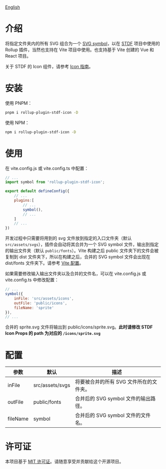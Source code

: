 [English](https://github.com/dufu1991/stdf/blob/main/packages/rollup-plugin-stdf-icon/README.md)

# 介绍

将指定文件夹内的所有 SVG 组合为一个 [SVG symbol](https://developer.mozilla.org/en-US/docs/Web/SVG/Element/symbol)，以在 [STDF](https://stdf.design) 项目中使用的 Rollup 插件，当然也支持在 Vite 项目中使用。也支持基于 Vite 创建的 Vue 和 React 项目。

关于 STDF 的 Icon 组件，请参考 [Icon 指南](https://stdf.design/#/components?nav=icon&tab=2)。

# 安装

使用 PNPM：

```bash
pnpm i rollup-plugin-stdf-icon -D
```

使用 NPM：

```bash
npm i rollup-plugin-stdf-icon -D
```

# 使用

在 vite.config.js 或 vite.config.ts 中配置：

```js
// ...
import symbol from 'rollup-plugin-stdf-icon';

export default defineConfig({
    // ...
    plugins:[
        // ...
        symbol(),
        // ...
    ]
    // ...
})
```

开发过程中只需要将用到的 svg 文件放到指定的入口文件夹（默认 `src/assets/svgs`），插件会自动将其合并为一个 SVG symbol 文件，输出到指定的输出文件夹（默认 `public/fonts`）。Vite 构建之后 public 文件夹下的文件会被复制到 dist 文件夹下，所以在构建之后，合并的 SVG symbol 文件会出现在 dist/fonts 文件夹下。请参考 [Vite 配置](https://cn.vitejs.dev/guide/assets.html#the-public-directory)。

如果需要修改输入输出文件夹以及合并的文件名，可以在 vite.config.js 或 vite.config.ts 中修改配置：

```js
// ...
symbol({
    inFile: 'src/assets/icons',
    outFile: 'public/icons',
    fileName: 'sprite'
}),
// ...
```

合并的 sprite.svg 文件将输出到 public/icons/sprite.svg。**此时请修改 STDF Icon Props 的 path 为对应的 `/icons/sprite.svg`**


# 配置

| 参数     | 默认            | 描述                                    |
| -------- | --------------- | --------------------------------------- |
| inFile   | src/assets/svgs | 将要被合并的所有 SVG 文件所在的文件夹。 |
| outFile  | public/fonts    | 合并后的 SVG symbol 文件的输出路径。    |
| fileName | symbol          | 合并后的 SVG symbol 文件的文件名。      |

# 许可证

本项目基于 [MIT 许可证](https://github.com/dufu1991/stdf/blob/main/LICENSE)。请随意享受并贡献给这个开源项目。